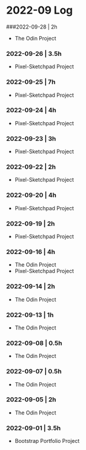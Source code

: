 # 2022-09 Log

###2022-09-28 | 2h
- The Odin Project

### 2022-09-26 | 3.5h
- Pixel-Sketchpad Project

### 2022-09-25 | 7h
- Pixel-Sketchpad Project

### 2022-09-24 | 4h
- Pixel-Sketchpad Project

### 2022-09-23 | 3h
- Pixel-Sketchpad Project

### 2022-09-22 | 2h
- Pixel-Sketchpad Project

### 2022-09-20 | 4h
- Pixel-Sketchpad Project

### 2022-09-19 | 2h
- Pixel-Sketchpad Project

### 2022-09-16 | 4h
- The Odin Project
- Pixel-Sketchpad Project

### 2022-09-14 | 2h
- The Odin Project

### 2022-09-13 | 1h
- The Odin Project

### 2022-09-08 | 0.5h
- The Odin Project

### 2022-09-07 | 0.5h
- The Odin Project

### 2022-09-05 | 2h
- The Odin Project

### 2022-09-01 | 3.5h
- Bootstrap Portfolio Project
